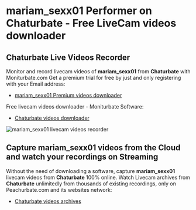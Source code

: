 # mariam_sexx01 Performer on Chaturbate - Free LiveCam videos downloader

## Chaturbate Live Videos Recorder

Monitor and record livecam videos of **mariam_sexx01** from **Chaturbate** with Moniturbate.com
Get a premium trial for free by just and only registering with your Email address:
* [mariam_sexx01 Premium videos downloader](https://moniturbate.com/request-demo-licence-key.html)

Free livecam videos downloader - Moniturbate Software:
* [Chaturbate videos downloader](https://moniturbate.com/moniturbate-download-software.html)

![mariam_sexx01 livecam videos recorder](https://peachurnet.com/templates/moniturbate-software.png)


## Capture mariam_sexx01 videos from the Cloud and watch your recordings on Streaming

Without the need of downloading a software, capture **mariam_sexx01** livecam videos from **Chaturbate** 100% online.
Watch Livecam archives from **Chaturbate** unlimitedly from thousands of existing recordings, only on Peachurbate.com and its websites network:
* [Chaturbate videos archives](https://peachurnet.com/)